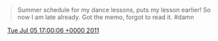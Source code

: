 > Summer schedule for my dance lessons, puts my lesson earlier\! So now I am late already\. Got the memo, forgot to read it\. \#damn

<img src="../../media/tweet.ico" width="12" /> [Tue Jul 05 17:00:06 +0000 2011](https://twitter.com/DromerDenker/status/88291069699174400)